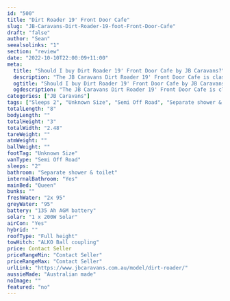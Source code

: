 ```yaml
---
id: "500"
title: "Dirt Roader 19' Front Door Cafe"
slug: "JB-Caravans-Dirt-Roader-19-foot-Front-Door-Cafe"
draft: "false"
author: "Sean"
seealsolinks: "1"
section: "review"
date: "2022-10-10T22:00:09+11:00"
meta:
  title: "Should I buy Dirt Roader 19' Front Door Cafe by JB Caravans?"
  description: "The JB Caravans Dirt Roader 19' Front Door Cafe is classed as Semi Off Road, and sleeps 2 people. It is Australian made and comes in at Unknown Size. It generally has Separate shower & toilet."
  ogtitle: "Should I buy Dirt Roader 19' Front Door Cafe by JB Caravans?"
  ogdescription: "The JB Caravans Dirt Roader 19' Front Door Cafe is classed as Semi Off Road, and sleeps 2 people. It is Australian made and comes in at Unknown Size. It generally has Separate shower & toilet."
categories: ["JB Caravans"]
tags: ["Sleeps 2", "Unknown Size", "Semi Off Road", "Separate shower & toilet", "Full height", "Price Unknown", "Australian made"]
totalLength: "8"
bodyLength: ""
totalHeight: "3"
totalWidth: "2.48"
tareWeight: ""
atmWeight: ""
ballWeight: ""
footTag: "Unknown Size"
vanType: "Semi Off Road"
sleeps: "2"
bathroom: "Separate shower & toilet"
internalBathroom: "Yes"
mainBed: "Queen"
bunks: ""
freshWater: "2x 95"
greyWater: "95"
battery: "135 Ah AGM battery"
solar: "1 x 200W Solar"
airCon: "Yes"
hybrid: ""
roofType: "Full height"
towHitch: "ALKO Ball coupling"
price: Contact Seller
priceRangeMin: "Contact Seller"
priceRangeMax: "Contact Seller"
urlLink: "https://www.jbcaravans.com.au/model/dirt-roader/"
aussieMade: "Australian made"
noImage: ""
featured: "no"
---
```

